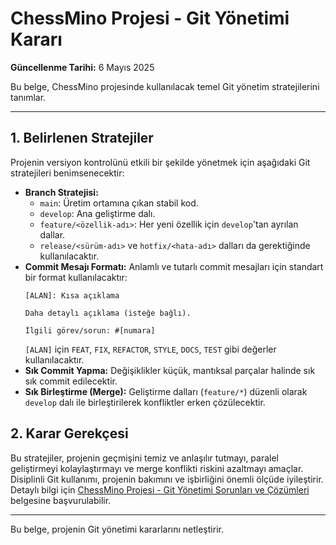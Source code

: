 # ChessMino Projesi - Git Yönetimi Kararı

**Güncellenme Tarihi:** 6 Mayıs 2025

Bu belge, ChessMino projesinde kullanılacak temel Git yönetim stratejilerini tanımlar.

---

## 1. Belirlenen Stratejiler

Projenin versiyon kontrolünü etkili bir şekilde yönetmek için aşağıdaki Git stratejileri benimsenecektir:

*   **Branch Stratejisi:**
    *   `main`: Üretim ortamına çıkan stabil kod.
    *   `develop`: Ana geliştirme dalı.
    *   `feature/<özellik-adı>`: Her yeni özellik için `develop`'tan ayrılan dallar.
    *   `release/<sürüm-adı>` ve `hotfix/<hata-adı>` dalları da gerektiğinde kullanılacaktır.
*   **Commit Mesajı Formatı:** Anlamlı ve tutarlı commit mesajları için standart bir format kullanılacaktır:
    ```
    [ALAN]: Kısa açıklama

    Daha detaylı açıklama (isteğe bağlı).

    İlgili görev/sorun: #[numara]
    ```
    `[ALAN]` için `FEAT`, `FIX`, `REFACTOR`, `STYLE`, `DOCS`, `TEST` gibi değerler kullanılacaktır.
*   **Sık Commit Yapma:** Değişiklikler küçük, mantıksal parçalar halinde sık sık commit edilecektir.
*   **Sık Birleştirme (Merge):** Geliştirme dalları (`feature/*`) düzenli olarak `develop` dalı ile birleştirilerek konfliktler erken çözülecektir.

## 2. Karar Gerekçesi

Bu stratejiler, projenin geçmişini temiz ve anlaşılır tutmayı, paralel geliştirmeyi kolaylaştırmayı ve merge konflikti riskini azaltmayı amaçlar. Disiplinli Git kullanımı, projenin bakımını ve işbirliğini önemli ölçüde iyileştirir. Detaylı bilgi için [ChessMino Projesi - Git Yönetimi Sorunları ve Çözümleri](ChessMino-Git-Yonetimi-Sorunlari.md) belgesine başvurulabilir.

---

Bu belge, projenin Git yönetimi kararlarını netleştirir.